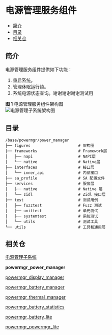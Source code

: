 # 电源管理服务组件<a name="ZH-CN_TOPIC_0000001115047353"></a>

-   [简介](#section11660541593)
-   [目录](#section19472752217)
-   [相关仓](#section63151229062)

## 简介<a name="section11660541593"></a>

电源管理服务组件提供如下功能：

1.  重启系统。
2.  管理休眠运行锁。
3.  系统电源状态查询。谢谢谢谢谢谢测试用

**图 1**  电源管理服务组件架构图<a name="fig106301571239"></a><br> 
![](figures/power-management-subsystem-architecture.png "电源管理子系统架构图")

## 目录<a name="section19472752217"></a>

```
/base/powermgr/power_manager
├── figures                  	# 架构图
├── frameworks                  # Framework层
│   ├── napi                  	# NAPI层
│   └── native                  # Native层
├── interfaces                  # 接口层
│   └── inner_api               # 内部接口
├── sa_profile                  # SA 配置文件
├── services                    # 服务层
│   ├── native                  # Native 层
│   └── zidl                    # Zidl 接口层
├── test                        # 测试用例
│   ├── fuzztest                # Fuzz 测试
│   ├── unittest                # 单元测试
│   ├── systemtest              # 系统测试
│   └── utils                   # 测试工具
└── utils                       # 工具和通用层
```



## 相关仓<a name="section63151229062"></a>

[电源管理子系统](https://gitee.com/openharmony/docs/blob/master/zh-cn/readme/%E7%94%B5%E6%BA%90%E7%AE%A1%E7%90%86%E5%AD%90%E7%B3%BB%E7%BB%9F.md)

**powermgr_power_manager**

[powermgr_display_manager](https://gitee.com/openharmony/powermgr_display_manager)

[powermgr_battery_manager](https://gitee.com/openharmony/powermgr_battery_manager)

[powermgr_thermal_manager](https://gitee.com/openharmony/powermgr_thermal_manager)

[powermgr_battery_statistics](https://gitee.com/openharmony/powermgr_battery_statistics)

[powermgr_battery_lite](https://gitee.com/openharmony/powermgr_battery_lite)

[powermgr_powermgr_lite](https://gitee.com/openharmony/powermgr_powermgr_lite)

